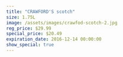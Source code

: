 ```yaml
---
title: "CRAWFORD'S scotch"
size: 1.75L
image: /assets/images/crawfod-scotch-2.jpg
reg_price: $29.99
special_price: $20.49
expiration_date: 2016-12-14 00:00:00
show_special: true
---
```



